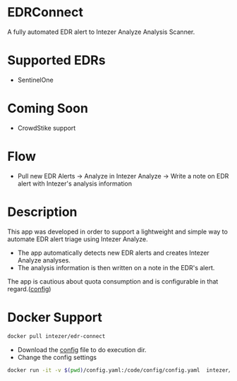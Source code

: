 # EDRConnect
A fully automated EDR alert to Intezer Analyze Analysis Scanner.

# Supported EDRs
* SentinelOne

# Coming Soon
* CrowdStike support

# Flow
* Pull new EDR Alerts -> Analyze in Intezer Analyze -> Write a note on EDR alert with Intezer's analysis information

# Description
This app was developed in order to support a lightweight and simple way to automate EDR alert triage using Intezer Analyze.

* The app automatically detects new EDR alerts and creates Intezer Analyze analyses.
* The analysis information is then written on a note in the EDR's alert.

The app is cautious about quota consumption and is configurable in that regard.([config](config.yaml))



# Docker Support
```bash
docker pull intezer/edr-connect
```
* Download the [config](config.yaml) file to do execution dir.
* Change the config settings 

```bash
docker run -it -v $(pwd)/config.yaml:/code/config/config.yaml  intezer/edr-connect 
```

